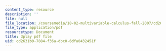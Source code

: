 ```yaml
---
content_type: resource
description: ''
file: null
file_location: /coursemedia/18-02-multivariable-calculus-fall-2007/cd2631b97884f36adbc06dfa0432451f_ChiM2-MV-qM.pdf
file_type: application/pdf
resourcetype: Document
title: 3play pdf file
uid: cd2631b9-7884-f36a-dbc0-6dfa0432451f
---
```

